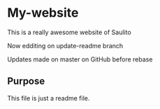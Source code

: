 # My-website

This is a really awesome website of Saulito

Now edditing on update-readme branch

Updates made on master on GitHub before rebase

## Purpose

This file is just a readme file.
